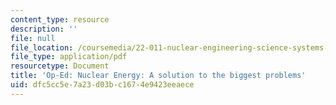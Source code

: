 ```yaml
---
content_type: resource
description: ''
file: null
file_location: /coursemedia/22-011-nuclear-engineering-science-systems-and-society-spring-2020/dfc5cc5e7a23d03bc1674e9423eeaece_MIT22_011S20_NuclearEnergy.pdf
file_type: application/pdf
resourcetype: Document
title: 'Op-Ed: Nuclear Energy: A solution to the biggest problems'
uid: dfc5cc5e-7a23-d03b-c167-4e9423eeaece
---
```


